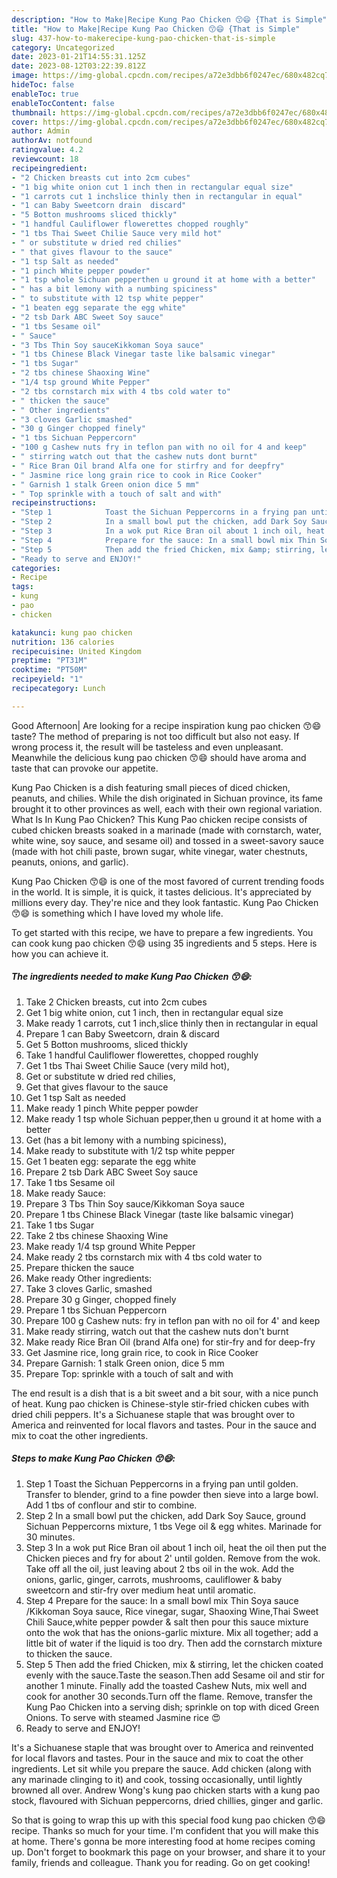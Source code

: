 ```yaml
---
description: "How to Make|Recipe Kung Pao Chicken 😙😄 {That is Simple"
title: "How to Make|Recipe Kung Pao Chicken 😙😄 {That is Simple"
slug: 437-how-to-makerecipe-kung-pao-chicken-that-is-simple
category: Uncategorized
date: 2023-01-21T14:55:31.125Z
date: 2023-08-12T03:22:39.812Z
image: https://img-global.cpcdn.com/recipes/a72e3dbb6f0247ec/680x482cq70/kung-pao-chicken-recipe-main-photo.jpg
hideToc: false
enableToc: true
enableTocContent: false
thumbnail: https://img-global.cpcdn.com/recipes/a72e3dbb6f0247ec/680x482cq70/kung-pao-chicken-recipe-main-photo.jpg
cover: https://img-global.cpcdn.com/recipes/a72e3dbb6f0247ec/680x482cq70/kung-pao-chicken-recipe-main-photo.jpg
author: Admin
authorAv: notfound
ratingvalue: 4.2
reviewcount: 18
recipeingredient:
- "2 Chicken breasts cut into 2cm cubes"
- "1 big white onion cut 1 inch then in rectangular equal size"
- "1 carrots cut 1 inchslice thinly then in rectangular in equal"
- "1 can Baby Sweetcorn drain  discard"
- "5 Botton mushrooms sliced thickly"
- "1 handful Cauliflower flowerettes chopped roughly"
- "1 tbs Thai Sweet Chilie Sauce very mild hot"
- " or substitute w dried red chilies"
- " that gives flavour to the sauce"
- "1 tsp Salt as needed"
- "1 pinch White pepper powder"
- "1 tsp whole Sichuan pepperthen u ground it at home with a better"
- " has a bit lemony with a numbing spiciness"
- " to substitute with 12 tsp white pepper"
- "1 beaten egg separate the egg white"
- "2 tsb Dark ABC Sweet Soy sauce"
- "1 tbs Sesame oil"
- " Sauce"
- "3 Tbs Thin Soy sauceKikkoman Soya sauce"
- "1 tbs Chinese Black Vinegar taste like balsamic vinegar"
- "1 tbs Sugar"
- "2 tbs chinese Shaoxing Wine"
- "1/4 tsp ground White Pepper"
- "2 tbs cornstarch mix with 4 tbs cold water to"
- " thicken the sauce"
- " Other ingredients"
- "3 cloves Garlic smashed"
- "30 g Ginger chopped finely"
- "1 tbs Sichuan Peppercorn"
- "100 g Cashew nuts fry in teflon pan with no oil for 4 and keep"
- " stirring watch out that the cashew nuts dont burnt"
- " Rice Bran Oil brand Alfa one for stirfry and for deepfry"
- " Jasmine rice long grain rice to cook in Rice Cooker"
- " Garnish 1 stalk Green onion dice 5 mm"
- " Top sprinkle with a touch of salt and with"
recipeinstructions:
- "Step 1            Toast the Sichuan Peppercorns in a frying pan until golden. Transfer to blender, grind to a fine powder then sieve into a large bowl. Add 1 tbs of conflour and stir to combine."
- "Step 2            In a small bowl put the chicken, add Dark Soy Sauce, ground Sichuan Peppercorns mixture, 1 tbs Vege oil &amp; egg whites. Marinade for 30 minutes."
- "Step 3            In a wok put Rice Bran oil about 1 inch oil, heat the oil then put the Chicken pieces and fry for about 2&#39; until golden. Remove from the wok. Take off all the oil, just leaving about 2 tbs oil in the wok. Add the onions, garlic, ginger, carrots, mushrooms, cauliflower &amp; baby sweetcorn and stir-fry over medium heat until aromatic."
- "Step 4            Prepare for the sauce: In a small bowl mix Thin Soya sauce /Kikkoman Soya sauce, Rice vinegar, sugar, Shaoxing Wine,Thai Sweet Chili Sauce,white pepper powder &amp; salt then pour this sauce mixture onto the wok that has the onions-garlic mixture. Mix all together; add a little bit of water if the liquid is too dry. Then add the cornstarch mixture to thicken the sauce."
- "Step 5            Then add the fried Chicken, mix &amp; stirring, let the chicken coated evenly with the sauce.Taste the season.Then add Sesame oil and stir for another 1 minute. Finally add the toasted Cashew Nuts, mix well and cook for another 30 seconds.Turn off the flame. Remove, transfer the Kung Pao Chicken into a serving dish; sprinkle on top with diced Green Onions. To serve with steamed Jasmine rice 😍"
- "Ready to serve and ENJOY!"
categories:
- Recipe
tags:
- kung
- pao
- chicken

katakunci: kung pao chicken 
nutrition: 136 calories
recipecuisine: United Kingdom
preptime: "PT31M"
cooktime: "PT50M"
recipeyield: "1"
recipecategory: Lunch

---
```



Good Afternoon| Are looking for a recipe inspiration kung pao chicken 😙😄 taste? The method of preparing is not too difficult but also not easy. If wrong process it, the result will be tasteless and even unpleasant. Meanwhile the delicious kung pao chicken 😙😄 should have aroma and taste that can provoke our appetite.





Kung Pao Chicken is a dish featuring small pieces of diced chicken, peanuts, and chilies. While the dish originated in Sichuan province, its fame brought it to other provinces as well, each with their own regional variation. What Is In Kung Pao Chicken? This Kung Pao chicken recipe consists of cubed chicken breasts soaked in a marinade (made with cornstarch, water, white wine, soy sauce, and sesame oil) and tossed in a sweet-savory sauce (made with hot chili paste, brown sugar, white vinegar, water chestnuts, peanuts, onions, and garlic).

Kung Pao Chicken 😙😄 is one of the most favored of current trending foods in the world. It is simple, it is quick, it tastes delicious. It's appreciated by millions every day. They're nice and they look fantastic. Kung Pao Chicken 😙😄 is something which I have loved my whole life.


To get started with this recipe, we have to prepare a few ingredients. You can cook kung pao chicken 😙😄 using 35 ingredients and 5 steps. Here is how you can achieve it.

<!--inarticleads1-->

##### The ingredients needed to make Kung Pao Chicken 😙😄:

1. Take 2 Chicken breasts, cut into 2cm cubes
1. Get 1 big white onion, cut 1 inch, then in rectangular equal size
1. Make ready 1 carrots, cut 1 inch,slice thinly then in rectangular in equal
1. Prepare 1 can Baby Sweetcorn, drain &amp; discard
1. Get 5 Botton mushrooms, sliced thickly
1. Take 1 handful Cauliflower flowerettes, chopped roughly
1. Get 1 tbs Thai Sweet Chilie Sauce (very mild hot),
1. Get  or substitute w dried red chilies,
1. Get  that gives flavour to the sauce
1. Get 1 tsp Salt as needed
1. Make ready 1 pinch White pepper powder
1. Make ready 1 tsp whole Sichuan pepper,then u ground it at home with a better
1. Get  (has a bit lemony with a numbing spiciness),
1. Make ready  to substitute with 1/2 tsp white pepper
1. Get 1 beaten egg: separate the egg white
1. Prepare 2 tsb Dark ABC Sweet Soy sauce
1. Take 1 tbs Sesame oil
1. Make ready  Sauce:
1. Prepare 3 Tbs Thin Soy sauce/Kikkoman Soya sauce
1. Prepare 1 tbs Chinese Black Vinegar (taste like balsamic vinegar)
1. Take 1 tbs Sugar
1. Take 2 tbs chinese Shaoxing Wine
1. Make ready 1/4 tsp ground White Pepper
1. Make ready 2 tbs cornstarch mix with 4 tbs cold water to
1. Prepare  thicken the sauce
1. Make ready  Other ingredients:
1. Take 3 cloves Garlic, smashed
1. Prepare 30 g Ginger, chopped finely
1. Prepare 1 tbs Sichuan Peppercorn
1. Prepare 100 g Cashew nuts: fry in teflon pan with no oil for 4&#39; and keep
1. Make ready  stirring, watch out that the cashew nuts don&#39;t burnt
1. Make ready  Rice Bran Oil (brand Alfa one) for stir-fry and for deep-fry
1. Get  Jasmine rice, long grain rice, to cook in Rice Cooker
1. Prepare  Garnish: 1 stalk Green onion, dice 5 mm
1. Prepare  Top: sprinkle with a touch of salt and with


The end result is a dish that is a bit sweet and a bit sour, with a nice punch of heat. Kung pao chicken is Chinese-style stir-fried chicken cubes with dried chili peppers. It&#39;s a Sichuanese staple that was brought over to America and reinvented for local flavors and tastes. Pour in the sauce and mix to coat the other ingredients. 

<!--inarticleads2-->

##### Steps to make Kung Pao Chicken 😙😄:

1. Step 1            Toast the Sichuan Peppercorns in a frying pan until golden. Transfer to blender, grind to a fine powder then sieve into a large bowl. Add 1 tbs of conflour and stir to combine.
1. Step 2            In a small bowl put the chicken, add Dark Soy Sauce, ground Sichuan Peppercorns mixture, 1 tbs Vege oil &amp; egg whites. Marinade for 30 minutes.
1. Step 3            In a wok put Rice Bran oil about 1 inch oil, heat the oil then put the Chicken pieces and fry for about 2&#39; until golden. Remove from the wok. Take off all the oil, just leaving about 2 tbs oil in the wok. Add the onions, garlic, ginger, carrots, mushrooms, cauliflower &amp; baby sweetcorn and stir-fry over medium heat until aromatic.
1. Step 4            Prepare for the sauce: In a small bowl mix Thin Soya sauce /Kikkoman Soya sauce, Rice vinegar, sugar, Shaoxing Wine,Thai Sweet Chili Sauce,white pepper powder &amp; salt then pour this sauce mixture onto the wok that has the onions-garlic mixture. Mix all together; add a little bit of water if the liquid is too dry. Then add the cornstarch mixture to thicken the sauce.
1. Step 5            Then add the fried Chicken, mix &amp; stirring, let the chicken coated evenly with the sauce.Taste the season.Then add Sesame oil and stir for another 1 minute. Finally add the toasted Cashew Nuts, mix well and cook for another 30 seconds.Turn off the flame. Remove, transfer the Kung Pao Chicken into a serving dish; sprinkle on top with diced Green Onions. To serve with steamed Jasmine rice 😍
1. Ready to serve and ENJOY!

It&#39;s a Sichuanese staple that was brought over to America and reinvented for local flavors and tastes. Pour in the sauce and mix to coat the other ingredients. Let sit while you prepare the sauce. Add chicken (along with any marinade clinging to it) and cook, tossing occasionally, until lightly browned all over. Andrew Wong&#39;s kung pao chicken starts with a kung pao stock, flavoured with Sichuan peppercorns, dried chillies, ginger and garlic. 

So that is going to wrap this up with this special food kung pao chicken 😙😄 recipe. Thanks so much for your time. I'm confident that you will make this at home. There's gonna be more interesting food at home recipes coming up. Don't forget to bookmark this page on your browser, and share it to your family, friends and colleague. Thank you for reading. Go on get cooking!

